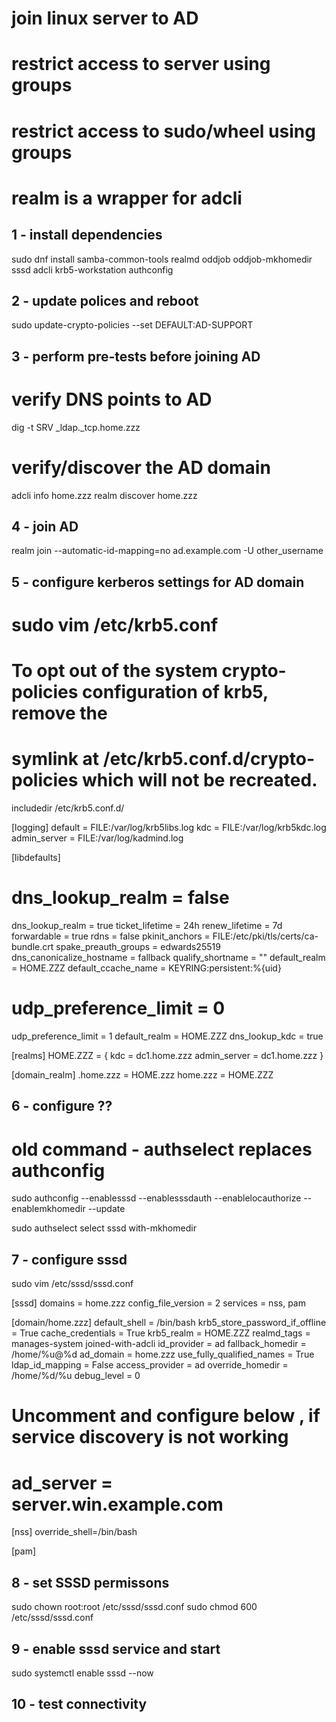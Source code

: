#####
# join linux server to AD
# restrict access to server using groups
# restrict access to sudo/wheel using groups
# realm is a wrapper for adcli
#####

## 1 - install dependencies
sudo dnf install samba-common-tools realmd oddjob oddjob-mkhomedir sssd adcli krb5-workstation authconfig

## 2 - update polices and reboot
sudo update-crypto-policies --set DEFAULT:AD-SUPPORT

## 3 - perform pre-tests before joining AD

# verify DNS points to AD
dig -t SRV _ldap._tcp.home.zzz

# verify/discover the AD domain
adcli info home.zzz
realm discover home.zzz

## 4 - join AD
realm join --automatic-id-mapping=no ad.example.com -U other_username

## 5 - configure kerberos settings for AD domain
# sudo vim /etc/krb5.conf

# To opt out of the system crypto-policies configuration of krb5, remove the
# symlink at /etc/krb5.conf.d/crypto-policies which will not be recreated.
includedir /etc/krb5.conf.d/

[logging]
default = FILE:/var/log/krb5libs.log
kdc = FILE:/var/log/krb5kdc.log
admin_server = FILE:/var/log/kadmind.log

[libdefaults]
# dns_lookup_realm = false
dns_lookup_realm = true
ticket_lifetime = 24h
renew_lifetime = 7d
forwardable = true
rdns = false
pkinit_anchors = FILE:/etc/pki/tls/certs/ca-bundle.crt
spake_preauth_groups = edwards25519
dns_canonicalize_hostname = fallback
qualify_shortname = ""
default_realm = HOME.ZZZ
default_ccache_name = KEYRING:persistent:%{uid}
# udp_preference_limit = 0
udp_preference_limit  = 1
default_realm = HOME.ZZZ
dns_lookup_kdc = true

[realms]
HOME.ZZZ =
{
	kdc = dc1.home.zzz
	admin_server = dc1.home.zzz
}
	
[domain_realm]
.home.zzz = HOME.zzz
home.zzz = HOME.ZZZ


## 6 - configure ??

# old command - authselect replaces authconfig
sudo authconfig --enablesssd --enablesssdauth --enablelocauthorize --enablemkhomedir --update

sudo authselect select sssd with-mkhomedir

## 7 - configure sssd
sudo vim /etc/sssd/sssd.conf


[sssd]
domains = home.zzz
config_file_version = 2
services = nss, pam

[domain/home.zzz]
default_shell = /bin/bash
krb5_store_password_if_offline = True
cache_credentials = True
krb5_realm = HOME.ZZZ
realmd_tags = manages-system joined-with-adcli
id_provider = ad
fallback_homedir = /home/%u@%d
ad_domain = home.zzz
use_fully_qualified_names = True
ldap_id_mapping = False
access_provider = ad
override_homedir = /home/%d/%u
debug_level = 0

# Uncomment and configure below , if service discovery is not working 
# ad_server = server.win.example.com

[nss]
override_shell=/bin/bash

[pam]


##  8 - set SSSD permissons
sudo chown root:root /etc/sssd/sssd.conf
sudo chmod 600 /etc/sssd/sssd.conf

## 9 - enable sssd service and start
sudo systemctl enable sssd --now

## 10 - test connectivity
